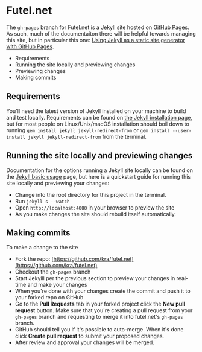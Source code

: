 # Futel.net

The `gh-pages` branch for Futel.net is a [Jekyll](http://jekyllrb.com) site hosted on [GitHub Pages](https://pages.github.com/). As such, much of the documentaiton there will be helpful towards managing this site, but in particular this one: [Using Jekyll as a static site generator with GitHub Pages](https://help.github.com/articles/using-jekyll-as-a-static-site-generator-with-github-pages/).

- Requirements
- Running the site locally and previewing changes
- Previewing changes
- Making commits

## Requirements

You'll need the latest version of Jekyll installed on your machine to build and test locally. Requirements can be found on [the Jekyll installation page](https://jekyllrb.com/docs/installation/), but for most people on Linux/Unix/macOS installation should boil down to running `gem install jekyll jekyll-redirect-from` or `gem install --user-install jekyll jekyll-redirect-from` from the terminal.


## Running the site locally and previewing changes

Documentation for the options running a Jekyll site locally can be found on the [Jekyll basic usage](https://jekyllrb.com/docs/usage/) page, but here is a quickstart guide for running this site locally and previewing your changes:

- Change into the root directory for this project in the terminal.
- Run `jekyll s --watch`
- Open `http://localhost:4000` in your browser to preview the site
- As you make changes the site should rebuild itself automatically.


## Making commits 

To make a change to the site

- Fork the repo: [https://github.com/kra/futel.net](https://github.com/kra/futel.net)
- Checkout the `gh-pages` branch
- Start Jekylll per the previous section to preview your changes in real-time and make your changes
- When you're done with your changes create the commit and push it to your forked repo on GitHub
- Go to the **Pull Requests** tab in your forked project click the **New pull request** button. Make sure that you're creating a pull request from your `gh-pages` branch and requesting to merge it into futel.net's `gh-pages` branch.
- GitHub should tell you if it's possible to auto-merge. When it's done click **Create pull request** to submit  your proposed changes.
- After review and approval your changes will be merged.